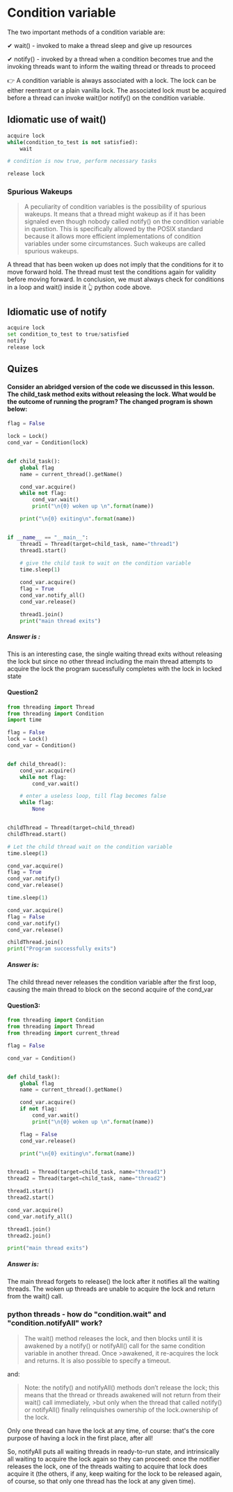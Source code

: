 # Condition variable

The two important methods of a condition variable are:

✔ wait() - invoked to make a thread sleep and give up resources

✔ notify() - invoked by a thread when a condition becomes true and the invoking threads want to inform the waiting thread or threads to proceed

👉 A condition variable is always associated with a lock. The lock can be either reentrant or a plain vanilla lock. The associated lock must be acquired before a thread can invoke wait()or notify() on the condition variable.

## Idiomatic use of wait()
```python
acquire lock
while(condition_to_test is not satisfied):
    wait

# condition is now true, perform necessary tasks

release lock
```

### Spurious Wakeups
>A peculiarity of condition variables is the possibility of spurious wakeups. It means that a thread might wakeup as if it has been signaled even though nobody called notify() on the condition variable in question. This is specifically allowed by the POSIX standard because it allows more efficient implementations of condition variables under some circumstances. Such wakeups are called spurious wakeups.

A thread that has been woken up does not imply that the conditions for it to move forward hold. The thread must test the conditions again for validity before moving forward. 
In conclusion, we must always check for conditions in a loop and wait() inside it 👆 python code above.

## Idiomatic use of notify
```python
acquire lock
set condition_to_test to true/satisfied
notify
release lock
```

## Quizes
#### Consider an abridged version of the code we discussed in this lesson. The child_task method exits without releasing the lock. What would be the outcome of running the program? The changed program is shown below:

```python
flag = False

lock = Lock()
cond_var = Condition(lock)


def child_task():
    global flag
    name = current_thread().getName()

    cond_var.acquire()
    while not flag:
        cond_var.wait()
        print("\n{0} woken up \n".format(name))

    print("\n{0} exiting\n".format(name))


if __name__ == "__main__":
    thread1 = Thread(target=child_task, name="thread1")
    thread1.start()
    
    # give the child task to wait on the condition variable
    time.sleep(1)

    cond_var.acquire()
    flag = True
    cond_var.notify_all()
    cond_var.release()

    thread1.join()
    print("main thread exits")
```

##### Answer is :
This is an interesting case, the single waiting thread exits without releasing the lock but since no other thread including the main thread attempts to acquire the lock the program sucessfully completes with the lock in locked state

#### Question2

```python
from threading import Thread
from threading import Condition
import time

flag = False
lock = Lock()
cond_var = Condition()


def child_thread():
    cond_var.acquire()
    while not flag:
        cond_var.wait()

    # enter a useless loop, till flag becomes false
    while flag:
        None


childThread = Thread(target=child_thread)
childThread.start()

# Let the child thread wait on the condition variable
time.sleep(1)

cond_var.acquire()
flag = True
cond_var.notify()
cond_var.release()

time.sleep(1)

cond_var.acquire()
flag = False
cond_var.notify()
cond_var.release()

childThread.join()
print("Program successfully exits")
```

##### Answer is:
The child thread never releases the condition variable after the first loop, causing the main thread to block on the second acquire of the cond_var

#### Question3:

```python
from threading import Condition
from threading import Thread
from threading import current_thread

flag = False

cond_var = Condition()


def child_task():
    global flag
    name = current_thread().getName()

    cond_var.acquire()
    if not flag:
        cond_var.wait()
        print("\n{0} woken up \n".format(name))

    flag = False
    cond_var.release()

    print("\n{0} exiting\n".format(name))


thread1 = Thread(target=child_task, name="thread1")
thread2 = Thread(target=child_task, name="thread2")

thread1.start()
thread2.start()

cond_var.acquire()
cond_var.notify_all()

thread1.join()
thread2.join()

print("main thread exits")
```

##### Answer is:
The main thread forgets to release() the lock after it notifies all the waiting threads. The woken up threads are unable to acquire the lock and return from the wait() call.


### python threads - how do "condition.wait" and "condition.notifyAll" work?

>The wait() method releases the lock, and then blocks until it is awakened by a notify() or notifyAll() call for the same condition variable in another thread. Once >awakened, it re-acquires the lock and returns. It is also possible to specify a timeout.

and:

>Note: the notify() and notifyAll() methods don’t release the lock; this means that the thread or threads awakened will not return from their wait() call immediately, >but only when the thread that called notify() or notifyAll() finally relinquishes ownership of the lock.ownership of the lock.

Only one thread can have the lock at any time, of course: that's the core purpose of having a lock in the first place, after all!

So, notifyAll puts all waiting threads in ready-to-run state, and intrinsically all waiting to acquire the lock again so they can proceed: once the notifier releases the lock, one of the threads waiting to acquire that lock does acquire it (the others, if any, keep waiting for the lock to be released again, of course, so that only one thread has the lock at any given time).



